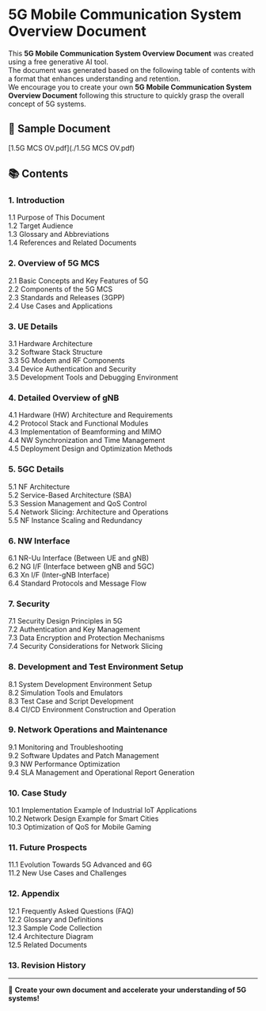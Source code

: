 # 5G Mobile Communication System Overview Document

This **5G Mobile Communication System Overview Document** was created using a free generative AI tool.  
The document was generated based on the following table of contents with a format that enhances understanding and retention.  
We encourage you to create your own **5G Mobile Communication System Overview Document** following this structure to quickly grasp the overall concept of 5G systems.

## 📄 Sample Document  
[1.5G MCS OV.pdf](./1.5G MCS OV.pdf)  

## 📚 Contents  

### 1. Introduction  
1.1 Purpose of This Document  
1.2 Target Audience  
1.3 Glossary and Abbreviations  
1.4 References and Related Documents  

### 2. Overview of 5G MCS  
2.1 Basic Concepts and Key Features of 5G  
2.2 Components of the 5G MCS  
2.3 Standards and Releases (3GPP)  
2.4 Use Cases and Applications  

### 3. UE Details  
3.1 Hardware Architecture  
3.2 Software Stack Structure  
3.3 5G Modem and RF Components  
3.4 Device Authentication and Security  
3.5 Development Tools and Debugging Environment  

### 4. Detailed Overview of gNB  
4.1 Hardware (HW) Architecture and Requirements  
4.2 Protocol Stack and Functional Modules  
4.3 Implementation of Beamforming and MIMO  
4.4 NW Synchronization and Time Management  
4.5 Deployment Design and Optimization Methods  

### 5. 5GC Details  
5.1 NF Architecture  
5.2 Service-Based Architecture (SBA)  
5.3 Session Management and QoS Control  
5.4 Network Slicing: Architecture and Operations  
5.5 NF Instance Scaling and Redundancy  

### 6. NW Interface  
6.1 NR-Uu Interface (Between UE and gNB)  
6.2 NG I/F (Interface between gNB and 5GC)  
6.3 Xn I/F (Inter-gNB Interface)  
6.4 Standard Protocols and Message Flow  

### 7. Security  
7.1 Security Design Principles in 5G  
7.2 Authentication and Key Management  
7.3 Data Encryption and Protection Mechanisms  
7.4 Security Considerations for Network Slicing  

### 8. Development and Test Environment Setup  
8.1 System Development Environment Setup  
8.2 Simulation Tools and Emulators  
8.3 Test Case and Script Development  
8.4 CI/CD Environment Construction and Operation  

### 9. Network Operations and Maintenance  
9.1 Monitoring and Troubleshooting  
9.2 Software Updates and Patch Management  
9.3 NW Performance Optimization  
9.4 SLA Management and Operational Report Generation  

### 10. Case Study  
10.1 Implementation Example of Industrial IoT Applications  
10.2 Network Design Example for Smart Cities  
10.3 Optimization of QoS for Mobile Gaming  

### 11. Future Prospects  
11.1 Evolution Towards 5G Advanced and 6G  
11.2 New Use Cases and Challenges  

### 12. Appendix  
12.1 Frequently Asked Questions (FAQ)  
12.2 Glossary and Definitions  
12.3 Sample Code Collection  
12.4 Architecture Diagram  
12.5 Related Documents  

### 13. Revision History  

---

🚀 **Create your own document and accelerate your understanding of 5G systems!**  
